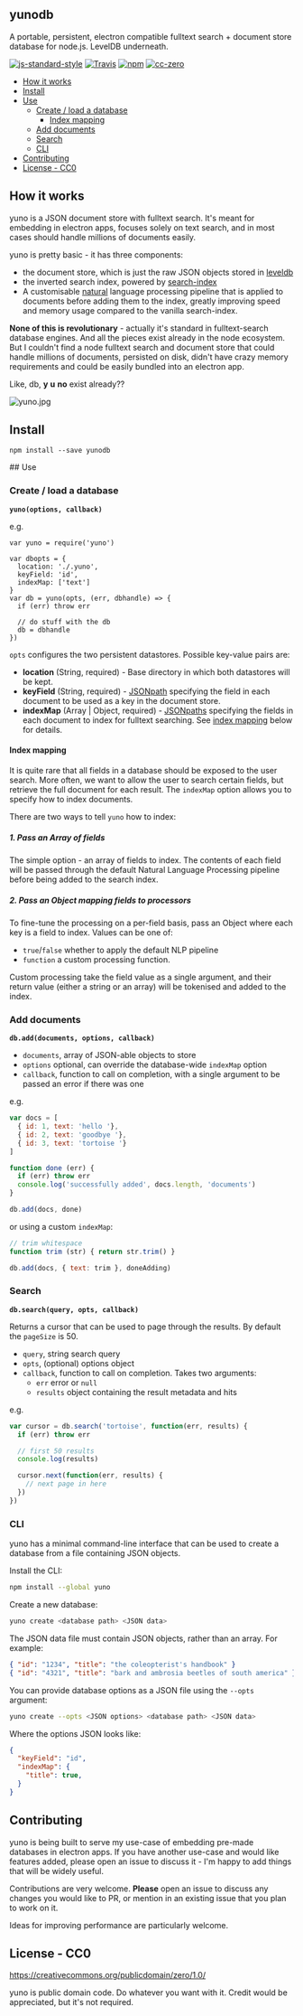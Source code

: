 ## yunodb

A portable, persistent, electron compatible fulltext search + document store database for node.js. LevelDB underneath.

[![js-standard-style](https://img.shields.io/badge/code%20style-standard%20js-green.svg?style=flat-square)](https://github.com/feross/standard)  [![Travis](https://img.shields.io/travis/blahah/yunodb.svg?style=flat-square)](https://travis-ci.org/blahah/yunodb)  [![npm](https://img.shields.io/npm/v/yunodb.svg?style=flat-square)](https://www.npmjs.com/package/yunodb)  [![cc-zero](https://img.shields.io/badge/license-CC0%20public%20domain-ff69b4.svg?style=flat-square)](https://github.com/blahah/yunodb#license---cc0)

- [How it works](https://github.com/blahah/yunodb#how-it-works)
- [Install](https://github.com/blahah/yunodb#install)
- [Use](https://github.com/blahah/yunodb#use)
  - [Create / load a database](https://github.com/blahah/yunodb#create--load-a-database)
    - [Index mapping](https://github.com/blahah/yunodb#index-mapping)
  - [Add documents](https://github.com/blahah/yunodb#add-documents)
  - [Search](https://github.com/blahah/yunodb#search)
  - [CLI](https://github.com/blahah/yunodb#cli)
- [Contributing](https://github.com/blahah/yunodb#contributing)
- [License - CC0](https://github.com/blahah/yunodb#license---cc0)

## How it works

yuno is a JSON document store with fulltext search. It's meant for embedding in electron apps, focuses solely on text search, and in most cases should handle millions of documents easily.

yuno is pretty basic - it has three components:
- the document store, which is just the raw JSON objects stored in [leveldb](https://github.com/Level/levelup)
- the inverted search index, powered by [search-index](https://github.com/fergiemcdowall/search-index)
- A customisable [natural](https://github.com/NaturalNode/natural) language processing pipeline that is applied to documents before adding them to the index, greatly improving speed and memory usage compared to the vanilla search-index.

**None of this is revolutionary** - actually it's standard in fulltext-search database engines. And all the pieces exist already in the node ecosystem. But I couldn't find a node fulltext search and document store that could handle millions of documents, persisted on disk, didn't have crazy memory requirements and could be easily bundled into an electron app.

Like, db, **y** **u** **no** exist already??

![yuno.jpg](yuno.jpg)

## Install

```
npm install --save yunodb
```

## Use

### Create / load a database

**`yuno(options, callback)`**

e.g.

```
var yuno = require('yuno')

var dbopts = {
  location: './.yuno',
  keyField: 'id',
  indexMap: ['text']
}
var db = yuno(opts, (err, dbhandle) => {
  if (err) throw err

  // do stuff with the db
  db = dbhandle
})
```

`opts` configures the two persistent datastores. Possible key-value pairs are:

- **location** (String, required) - Base directory in which both datastores will be kept.
- **keyField** (String, required) - [JSONpath](https://github.com/s3u/JSONPath#syntax-through-examples) specifying the field in each document to be used as a key in the document store.
- **indexMap** (Array | Object, required) - [JSONpaths](https://github.com/s3u/JSONPath#syntax-through-examples) specifying the fields in each document to index for fulltext searching. See [index mapping](#index-mapping) below for details.

#### Index mapping

It is quite rare that all fields in a database should be exposed to the user search. More often, we want to allow the user to search certain fields, but retrieve the full document for each result. The `indexMap` option allows you to specify how to index documents.

There are two ways to tell `yuno` how to index:

##### 1. Pass an Array of fields

The simple option - an array of fields to index. The contents of each field will be passed through the default Natural Language Processing pipeline before being added to the search index.

##### 2. Pass an Object mapping fields to processors

To fine-tune the processing on a per-field basis, pass an Object where each key is a field to index. Values can be one of:

- `true`/`false` whether to apply the default NLP pipeline
- `function` a custom processing function.

Custom processing take the field value as a single argument, and their return value (either a string or an array) will be tokenised and added to the index.

### Add documents

**`db.add(documents, options, callback)`**

- `documents`, array of JSON-able objects to store
- `options` optional, can override the database-wide `indexMap` option
- `callback`, function to call on completion, with a single argument to be passed an error if there was one

e.g.

```js
var docs = [
  { id: 1, text: 'hello '},
  { id: 2, text: 'goodbye '},
  { id: 3, text: 'tortoise '}
]

function done (err) {
  if (err) throw err
  console.log('successfully added', docs.length, 'documents')
}

db.add(docs, done)
```

or using a custom `indexMap`:

```js
// trim whitespace
function trim (str) { return str.trim() }

db.add(docs, { text: trim }, doneAdding)
```

### Search

**`db.search(query, opts, callback)`**

Returns a cursor that can be used to page through the results. By default the `pageSize` is 50.

- `query`, string search query
- `opts`, (optional) options object
- `callback`, function to call on completion. Takes two arguments:
  - `err` error or `null`
  - `results` object containing the result metadata and hits

e.g.

```js
var cursor = db.search('tortoise', function(err, results) {
  if (err) throw err

  // first 50 results
  console.log(results)

  cursor.next(function(err, results) {
    // next page in here
  })
})
```

### CLI

yuno has a minimal command-line interface that can be used to create a database from a file containing JSON objects.

Install the CLI:

```bash
npm install --global yuno
```

Create a new database:

```bash
yuno create <database path> <JSON data>
```

The JSON data file must contain JSON objects, rather than an array. For example:

```json
{ "id": "1234", "title": "the coleopterist's handbook" }
{ "id": "4321", "title": "bark and ambrosia beetles of south america" }
```

You can provide database options as a JSON file using the `--opts` argument:

```bash
yuno create --opts <JSON options> <database path> <JSON data>
```

Where the options JSON looks like:

```json
{
  "keyField": "id",
  "indexMap": {
    "title": true,
  }
}
```

## Contributing

yuno is being built to serve my use-case of embedding pre-made databases in electron apps. If you have another use-case and would like features added, please open an issue to discuss it - I'm happy to add things that will be widely useful.

Contributions are very welcome. **Please** open an issue to discuss any changes you would like to PR, or mention in an existing issue that you plan to work on it.

Ideas for improving performance are particularly welcome.

## License - CC0

https://creativecommons.org/publicdomain/zero/1.0/

yuno is public domain code. Do whatever you want with it. Credit would be appreciated, but it's not required.
